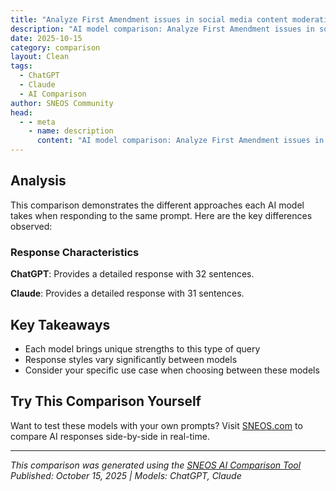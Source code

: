 ```yaml
---
title: "Analyze First Amendment issues in social media content moderation. Help me: 1) Explain state action doctrine (does it apply to private platforms?), 2) Review relevant Supreme Court precedent (Packingham, etc.), 3) Analyze circuit court decisions and splits, 4) Discuss competing frameworks (common carrier, public forum), 5) Evaluate statutory solutions (must-carry, due process), 6) Predict future legal developments"
description: "AI model comparison: Analyze First Amendment issues in social media content moderation. Help me: 1) Explain state action ..."
date: 2025-10-15
category: comparison
layout: Clean
tags:
  - ChatGPT
  - Claude
  - AI Comparison
author: SNEOS Community
head:
  - - meta
    - name: description
      content: "AI model comparison: Analyze First Amendment issues in social media content moderation. Help me: 1) Explain state action doctrine (does it ap..."
---
```


<ChatComparison
  title="Analyze First Amendment issues in social media content moderation. Help me: 1) Explain state action doctrine (does it apply to private platforms?), 2) Review relevant Supreme Court precedent (Packingham, etc.), 3) Analyze circuit court decisions and splits, 4) Discuss competing frameworks (common carrier, public forum), 5) Evaluate statutory solutions (must-carry, due process), 6) Predict future legal developments"
  prompt="Analyze First Amendment issues in social media content moderation. Help me: 1) Explain state action doctrine (does it apply to private platforms?), 2) Review relevant Supreme Court precedent (Packingham, etc.), 3) Analyze circuit court decisions and splits, 4) Discuss competing frameworks (common carrier, public forum), 5) Evaluate statutory solutions (must-carry, due process), 6) Predict future legal developments"
  :responses='{"ChatGPT": "Analyzing First Amendment issues in the context of social media content moderation entails navigating various legal principles, court precedents, and emerging frameworks. Let\u0027s break this analysis down step-by-step.\n\n### 1) State Action Doctrine\n\nThe state action doctrine is a legal principle that determines when the actions of private entities constitute governmental action. The First Amendment primarily restricts government censorship and guarantees free speech, but it does not generally apply to private individuals or businesses.\n\nIn the context of social media platforms, which are typically private companies, the state action doctrine means that their moderation decisions (like banning users or deleting posts) are not subject to First Amendment scrutiny unless a sufficiently close relationship with the government can be established. In general, private platforms are not required to uphold First Amendment rights, as they can set their own content moderation policies.\n\nHowever, there are some instances where state action principles might apply. For instance, if a government actively collaborates with a social media platform to censor content, this could potentially trigger the doctrine.\n\n### 2) Relevant Supreme Court Precedent\n\nThe Supreme Court has not directly ruled on social media as a modern public square under First Amendment protections, but several cases provide a relevant backdrop:\n\n- **Packingham v. North Carolina (2017)**: The Supreme Court struck down a North Carolina law that prohibited registered sex offenders from accessing social media websites. The Court emphasized that social media platforms are essential venues for public discourse and expressed concern over the law\u0027s implications on free speech. This case suggests that while social media may be a private platform, their role in public discourse aligns them more closely with First Amendment protections.\n\n- **Cohen v. California (1971)**: Addressed the limits of government regulation on speech, stressing the importance of protecting expression even if it is considered offensive. \n\nThese precedents hint that while private companies have content moderation rights, their responsibility as key platforms for public engagement aligns them with First Amendment concerns.\n\n### 3) Circuit Court Decisions and Splits\n\nCircuit courts have shown varying interpretations regarding First Amendment issues in content moderation:\n\n- Some courts have upheld that private platforms have broad discretion in moderating content, affirming that their role as private entities exempts them from First Amendment constraints.\n  \n- Other courts and judges have recognized the public function of social media and the potential for First Amendment implications, suggesting that significant moderation practices by private platforms might be subject to scrutiny under constitutional provisions, especially concerning open forums and community standards.\n\n### 4) Competing Frameworks: Common Carrier vs. Public Forum\n\nTwo primary frameworks often enter the discussion surrounding social media platforms:\n\n- **Common Carrier**: This concept suggests that platforms should adopt a non-discriminatory access policy similar to utilities. If a social media company were classified as a common carrier, it would be required to provide service to all without bias, but applying such a principle would likely necessitate a regulatory overhaul.\n\n- **Public Forum**: This concept categorizes spaces where speech is free from government interference. The argument is made that social media platforms function as public forums because they facilitate public discourse. Courts are struggling over the extent to which platforms should afford users First Amendment protections typically guaranteed in public forums.\n\n### 5) Statutory Solutions: Must-Carry and Due Process\n\nStatutory measures addressing content moderation may involve:\n\n- **Must-Carry**: Rules that would require certain platforms to carry specific types or categories of content could be proposed. This idea, while controversial, has its roots in broadcast communications legislation and could lead to significant shifts in how platforms handle user content.\n\n- **Due Process**: Advocating for due process-like standards in content moderation impels platforms to provide transparency and appeals for content moderation decisions, irrespective of their private nature since they have immense control over public discourse.\n\n### 6) Predicting Future Legal Developments\n\nLegal developments in the realm of social media moderation are likely to evolve as courts and legislators contend with these complex issues. Some predictions include:\n\n- **Increased Litigation**: As more users challenge moderation practices, courts may take a definitive position regarding whether substantial social media actions invoke First Amendment protections.\n\n- **Regulatory Changes**: Legislative bodies may propose more explicit regulations categorizing platforms under common carrier concepts or enhancing transparency requirements for specific moderation practices.\n\n- **Continued Public Debate**: Social media\u0027s role in society and the legal obligations of private companies versus public entities will remain a heated debate, leading to mixed outcomes and more case law.\n\nIn conclusion, the intersection of the First Amendment with social media content moderation presents a complex landscape influenced by constitutional, statutory, and judicial factors. The expansive reach and influence of social media will continue to prompt legal scrutiny, ultimately resulting in evolving interpretations and regulations.", "Claude": "# First Amendment and Social Media Content Moderation: A Comprehensive Legal Analysis\n\n## 1. State Action Doctrine and Private Platforms\n\n### Core Principle\nThe First Amendment applies only to government action: \u0022Congress shall make no law...\u0022 Private entities generally have no constitutional obligation to host speech.\n\n### Key Tests for Finding State Action\n\n**a) Public Function Test**\n- Government function performed by private entity\n- *Manhattan Community Access Corp. v. Halleck* (2019): Operating public access cable channels is NOT a traditional, exclusive public function\n- Court emphasized private entities don\u0027t become state actors merely by providing forums for speech\n- Strong barrier to applying this to social media platforms\n\n**b) Entanglement/Nexus Test**\n- Significant government involvement in private conduct\n- Mere regulation insufficient (*Jackson v. Metropolitan Edison*)\n- Requires \u0022close nexus\u0022 between government and challenged action\n\n**c) Compulsion Test**\n- Government coerces or significantly encourages private action\n- *Blum v. Yaretsky*: State approval/acquiescence insufficient\n\n### Application to Social Media\n\n**Arguments Against State Action:**\n- Platforms are private companies\n- Content moderation is editorial discretion\n- Government doesn\u0027t control moderation decisions\n- *Halleck* strongly suggests no public function\n\n**Arguments For State Action:**\n- Unprecedented scale and public importance\n- Government pressure/coordination (jawboning)\n- *Missouri v. Biden* litigation examines government influence\n- Potential Section 230 entanglement\n\n**Current Status:** Courts overwhelmingly reject state action for content moderation decisions themselves, though government pressure cases remain live issues.\n\n## 2. Supreme Court Precedent\n\n### *Packingham v. North Carolina* (2017)\n\n**Holding:** Struck down law barring sex offenders from social media\n\n**Key Language:**\n- Social media = \u0022modern public square\u0022\n- \u0022Most important places...for the exchange of views\u0022\n- Platforms provide \u0022relatively unlimited, low-cost capacity for communication\u0022\n\n**Limitations:**\n- Case about government restriction, NOT platform obligations\n- Recognized First Amendment right to *access* platforms\n- Silent on platform moderation rights\n\n### *Manhattan Community Access Corp. v. Halleck* (2019)\n\n**Holding:** Private operator of public access TV isn\u0027t state actor\n\n**Critical Reasoning:**\n- Merely hosting speech doesn\u0027t create state action\n- \u0022Providing forum for speech is not governmental function\u0022\n- Private entities have editorial discretion\n\n**Application:** Strong signal that platforms retain editorial rights\n\n### *Biden v. Knight First Amendment Institute* (2024, pending)\n\n**Issues:**\n- Government \u0022jawboning\u0022 and content moderation\n- When does coordination become coercion?\n- Originally *Missouri v. Biden*, examining administration pressure\n\n### Other Relevant Precedent\n\n**Pruneyard Shopping Center v. Robins (1980)**\n- States may impose greater speech rights than First Amendment\n- California required shopping center to allow pamphleteering\n- Doesn\u0027t require it, just permits state mandates\n\n**Miami Herald v. Tornillo (1974)**\n- Struck down newspaper right-of-reply law\n- Editorial discretion protected\n- Strong precedent for platform editorial rights\n\n**Turner Broadcasting v. FCC (1994/1997)**\n- Upheld must-carry for cable\n- Distinguished by bottleneck/spectrum scarcity\n- Intermediate scrutiny for content-neutral mandates\n\n## 3. Circuit Court Decisions and Splits\n\n### *NetChoice v. Paxton* (5th Cir. 2022) \u0026 *NetChoice v. Moody* (11th Cir. 2022)\n\n**The Laws:**\n- **Texas HB 20:** Prohibits \u0022censorship\u0022 based on viewpoint by large platforms\n- **Florida SB 7072:** Similar restrictions, journalist exemption\n\n**5th Circuit (Paxton)**\n- **Held:** Platforms are common carriers, not protected speakers\n- Social media \u0022conduits,\u0022 not editors\n- Viewpoint discrimination laws permissible\n- Analogized to telephone companies\n\n**11th Circuit (Moody)**\n- **Held:** Content moderation is protected First Amendment activity\n- Platforms exercise editorial judgment\n- Laws are unconstitutional viewpoint discrimination\n- Followed *Miami Herald* precedent\n\n**Direct Circuit Split:** Supreme Court granted cert, heard arguments March 2024\n\n### Other Key Decisions\n\n**Prager University v. Google (9th Cir. 2020)**\n- YouTube not state"}' published-date="{DateTime.UtcNow:HH:mm}"
/>

## Analysis

This comparison demonstrates the different approaches each AI model takes when responding to the same prompt. Here are the key differences observed:

### Response Characteristics

**ChatGPT**: Provides a detailed response with 32 sentences. 

**Claude**: Provides a detailed response with 31 sentences. 

## Key Takeaways

- Each model brings unique strengths to this type of query
- Response styles vary significantly between models
- Consider your specific use case when choosing between these models

## Try This Comparison Yourself

Want to test these models with your own prompts? Visit [SNEOS.com](https://sneos.com) to compare AI responses side-by-side in real-time.

---

*This comparison was generated using the [SNEOS AI Comparison Tool](https://sneos.com)*
*Published: October 15, 2025 | Models: ChatGPT, Claude*
